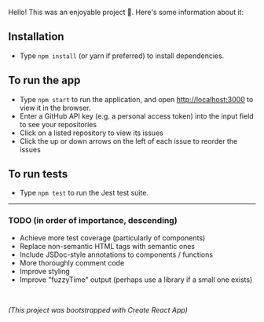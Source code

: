 Hello! This was an enjoyable project 🙂. Here's some information about it:


## Installation
- Type `npm install` (or yarn if preferred) to install dependencies.

## To run the app
- Type `npm start` to run the application, and open [http://localhost:3000](http://localhost:3000) to view it in the browser.
- Enter a GitHub API key (e.g. a personal access token) into the input field to see your repositories
- Click on a listed repository to view its issues
- Click the up or down arrows on the left of each issue to reorder the issues

## To run tests
- Type `npm test` to run the Jest test suite.

<hr>

### TODO (in order of importance, descending)
- Achieve more test coverage (particularly of components)
- Replace non-semantic HTML tags with semantic ones
- Include JSDoc-style annotations to components / functions
- More thoroughly comment code
- Improve styling
- Improve "fuzzyTime" output (perhaps use a library if a small one exists)

<br>

*(This project was bootstrapped with Create React App)*